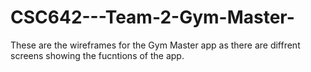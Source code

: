 # CSC642---Team-2-Gym-Master-
These are the wireframes for the Gym Master app as there are diffrent screens showing the fucntions of the app. 
